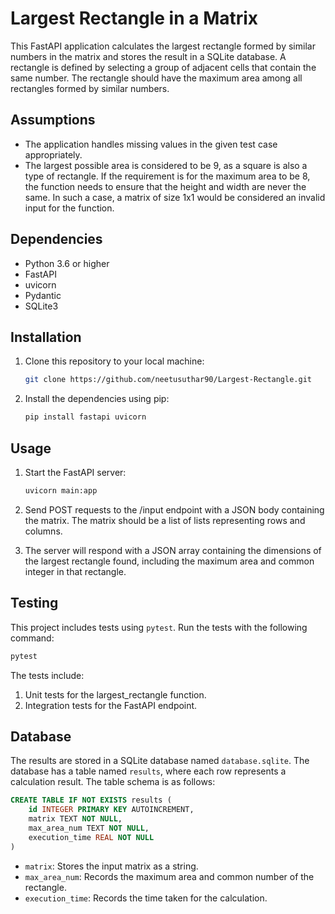 # Largest Rectangle in a Matrix

This FastAPI application calculates the largest rectangle formed by similar numbers in the matrix and stores the result in a SQLite database.
A rectangle is defined by selecting a group of adjacent cells that contain the same number. The rectangle should have the maximum area among all rectangles formed by similar numbers.


## Assumptions
- The application handles missing values in the given test case appropriately.
- The largest possible area is considered to be 9, as a square is also a type of rectangle. If the requirement is for the maximum area to be 8, the function needs to ensure that the height and width are never the same. In such a case, a matrix of size 1x1 would be considered an invalid input for the function.

## Dependencies
- Python 3.6 or higher
- FastAPI
- uvicorn
- Pydantic
- SQLite3

## Installation

1. Clone this repository to your local machine:

   ```bash
   git clone https://github.com/neetusuthar90/Largest-Rectangle.git
   ```

2. Install the dependencies using pip:

   ```bash
   pip install fastapi uvicorn
   ```

## Usage

1. Start the FastAPI server:

    ```bash
    uvicorn main:app 
    ```

2. Send POST requests to the /input endpoint with a JSON body containing the matrix. The matrix should be a list of lists representing rows and columns.

3. The server will respond with a JSON array containing the dimensions of the largest rectangle found, including the maximum area and common integer in that rectangle.

## Testing
This project includes tests using `pytest`. Run the tests with the following command:

```bash
pytest
```
The tests include:

1. Unit tests for the largest_rectangle function.
2. Integration tests for the FastAPI endpoint.


## Database

The results are stored in a SQLite database named `database.sqlite`. The database has a table named `results`, where each row represents a calculation result. The table schema is as follows:

```sql
CREATE TABLE IF NOT EXISTS results (
    id INTEGER PRIMARY KEY AUTOINCREMENT,
    matrix TEXT NOT NULL,
    max_area_num TEXT NOT NULL,
    execution_time REAL NOT NULL
)
```

- `matrix`: Stores the input matrix as a string.
- `max_area_num`: Records the maximum area and common number of the rectangle.
- `execution_time`: Records the time taken for the calculation.


